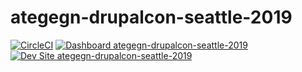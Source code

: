 # ategegn-drupalcon-seattle-2019

[![CircleCI](https://circleci.com/gh/pantheon-training-org/ategegn-drupalcon-seattle-2019.svg?style=shield)](https://circleci.com/gh/pantheon-training-org/ategegn-drupalcon-seattle-2019)
[![Dashboard ategegn-drupalcon-seattle-2019](https://img.shields.io/badge/dashboard-ategegn_drupalcon_seattle_2019-yellow.svg)](https://dashboard.pantheon.io/sites/4ac297f8-63e0-4bdb-8a75-3a3b4e72d601#dev/code)
[![Dev Site ategegn-drupalcon-seattle-2019](https://img.shields.io/badge/site-ategegn_drupalcon_seattle_2019-blue.svg)](http://dev-ategegn-drupalcon-seattle-2019.pantheonsite.io/)